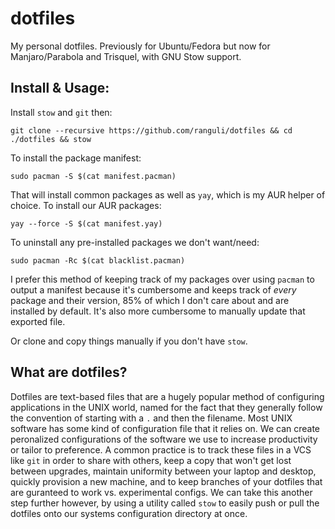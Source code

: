 # dotfiles

My personal dotfiles. Previously for Ubuntu/Fedora but now for Manjaro/Parabola and Trisquel, with GNU Stow support.

## Install & Usage:
Install `stow` and `git` then:

`git clone --recursive https://github.com/ranguli/dotfiles && cd ./dotfiles && stow `

To install the package manifest:

`sudo pacman -S $(cat manifest.pacman)`

That will install common packages as well as `yay`, which is my AUR helper of choice. To install our AUR packages: 

`yay --force -S $(cat manifest.yay) ` 

To uninstall any pre-installed packages we don't want/need:

`sudo pacman -Rc $(cat blacklist.pacman)`

I prefer this method of keeping track of my packages over using `pacman` 
to output a manifest because it's cumbersome and keeps track of *every* 
package and their version, 85% of which I don't care about and are 
installed by default. It's also more cumbersome to manually update that 
exported file.
 
Or clone and copy things manually if you don't have `stow`.

## What are dotfiles?
Dotfiles are text-based files that are a hugely popular method of configuring applications in the UNIX world, named for the fact that they generally follow the convention of starting with a `.` and then the filename. Most UNIX software has some kind of configuration file that it relies on. We can create peronalized configurations of the software we use to increase productivity or tailor to preference. A common practice is to track these files in a VCS like `git` in order to share with others, keep a copy that won't get lost between upgrades, maintain uniformity between your laptop and desktop, quickly provision a new machine, and to keep branches of your dotfiles that are guranteed to work vs. experimental configs. We can take this another step further however, by using a utility called `stow` to easily push or pull the dotfiles onto our systems configuration directory at once.




